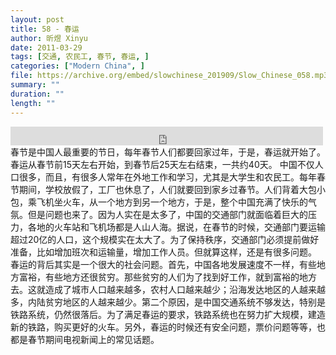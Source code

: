 ```yaml
---
layout: post
title: 58 - 春运
author: 昕煜 Xinyu
date: 2011-03-29
tags: [交通, 农民工, 春节, 春运, ]
categories: ["Modern China", ]
file: https://archive.org/embed/slowchinese_201909/Slow_Chinese_058.mp3
summary: ""
duration: ""
length: ""
---
```


<iframe src="https://archive.org/embed/slowchinese_201909/Slow_Chinese_058.mp3" width="500" height="30" frameborder="0" webkitallowfullscreen="true" mozallowfullscreen="true" allowfullscreen></iframe>
春节是中国人最重要的节日，每年春节人们都要回家过年，于是，春运就开始了。春运从春节前15天左右开始，到春节后25天左右结束，一共约40天。
中国不仅人口很多，而且，有很多人常年在外地工作和学习，尤其是大学生和农民工。每年春节期间，学校放假了，工厂也休息了，人们就要回到家乡过春节。人们背着大包小包，乘飞机坐火车，从一个地方到另一个地方，于是，整个中国充满了快乐的气氛。但是问题也来了。因为人实在是太多了，中国的交通部门就面临着巨大的压力，各地的火车站和飞机场都是人山人海。据说，在春节的时候，交通部门要运输超过20亿的人口，这个规模实在太大了。为了保持秩序，交通部门必须提前做好准备，比如增加班次和运输量，增加工作人员。但就算这样，还是有很多问题。
春运的背后其实是一个很大的社会问题。首先，中国各地发展速度不一样，有些地方富裕，有些地方还很贫穷。那些贫穷的人们为了找到好工作，就到富裕的地方去。这就造成了城市人口越来越多，农村人口越来越少；沿海发达地区的人越来越多，内陆贫穷地区的人越来越少。第二个原因，是中国交通系统不够发达，特别是铁路系统，仍然很落后。为了满足春运的要求，铁路系统也在努力扩大规模，建造新的铁路，购买更好的火车。另外，春运的时候还有安全问题，票价问题等等，也都是春节期间电视新闻上的常见话题。
 
